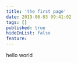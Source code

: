 ```yaml
---
title: 'the first page'
date: 2019-06-03 09:41:02
tags: []
published: true
hideInList: false
feature: 
---
```

hello world